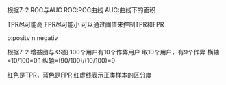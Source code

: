 根据7-2 ROC与AUC
ROC:ROC曲线
AUC:曲线下的面积

TPR尽可能高
FPR尽可能小
可以通过阈值来控制TPR和FPR

p:positv
n:negativ

根据7-2 增益图与KS图
100个用户有10个作弊用户
取10个用户，有9个作弊
横轴=10/100=0.1
纵轴=(90/100)/(10/100)=9

红色是TPR，蓝色是FPR
红虚线表示正类样本的区分度